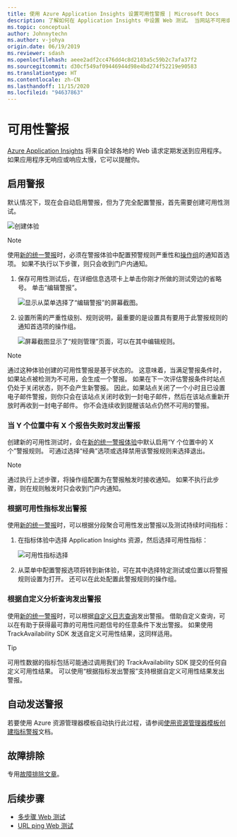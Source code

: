 ```yaml
---
title: 使用 Azure Application Insights 设置可用性警报 | Microsoft Docs
description: 了解如何在 Application Insights 中设置 Web 测试。 当网站不可用或响应速度缓慢时接收警报。
ms.topic: conceptual
author: Johnnytechn
ms.author: v-johya
origin.date: 06/19/2019
ms.reviewer: sdash
ms.openlocfilehash: aeee2adf2cc476dd4c8d2103a5c59b2c7afa37f2
ms.sourcegitcommit: d30cf549af09446944d98e4bd274f52219e90583
ms.translationtype: HT
ms.contentlocale: zh-CN
ms.lasthandoff: 11/15/2020
ms.locfileid: "94637863"
---
```

# <a name="availability-alerts"></a>可用性警报

[Azure Application Insights](./app-insights-overview.md) 将来自全球各地的 Web 请求定期发送到应用程序。 如果应用程序无响应或响应太慢，它可以提醒你。

## <a name="enable-alerts"></a>启用警报

默认情况下，现在会自动启用警报，但为了完全配置警报，首先需要创建可用性测试。

![创建体验](./media/availability-alerts/create-test.png)

> [!NOTE]
>  使用[新的统一警报](../platform/alerts-overview.md)时，必须在警报体验中配置预警规则严重性和[操作组](../platform/action-groups.md)的通知首选项。 如果不执行以下步骤，则只会收到门户内通知。

1. 保存可用性测试后，在详细信息选项卡上单击你刚才所做的测试旁边的省略号。 单击“编辑警报”。

   ![显示从菜单选择了“编辑警报”的屏幕截图。](./media/availability-alerts/edit-alert.png)

2. 设置所需的严重性级别、规则说明，最重要的是设置具有要用于此警报规则的通知首选项的操作组。

   ![屏幕截图显示了“规则管理”页面，可以在其中编辑规则。](./media/availability-alerts/set-action-group.png)

> [!NOTE]
> 通过这种体验创建的可用性警报是基于状态的。 这意味着，当满足警报条件时，如果站点被检测为不可用，会生成一个警报。 如果在下一次评估警报条件时站点仍处于关闭状态，则不会产生新警报。 因此，如果站点关闭了一个小时且已设置电子邮件警报，则你只会在该站点关闭时收到一封电子邮件，然后在该站点重新开放时再收到一封电子邮件。 你不会连续收到提醒该站点仍然不可用的警报。

### <a name="alert-on-x-out-of-y-locations-reporting-failures"></a>当 Y 个位置中有 X 个报告失败时发出警报

创建新的可用性测试时，会在[新的统一警报体验](../platform/alerts-overview.md)中默认启用“Y 个位置中的 X 个”警报规则。 可通过选择“经典”选项或选择禁用该警报规则来选择退出。

> [!NOTE]
> 通过执行上述步骤，将操作组配置为在警报触发时接收通知。 如果不执行此步骤，则在规则触发时只会收到门户内通知。
>

### <a name="alert-on-availability-metrics"></a>根据可用性指标发出警报

使用[新的统一警报](../platform/alerts-overview.md)时，可以根据分段聚合可用性发出警报以及测试持续时间指标：

1. 在指标体验中选择 Application Insights 资源，然后选择可用性指标：

    ![可用性指标选择](./media/availability-alerts/select-metric.png)

2. 从菜单中配置警报选项将转到新体验，可在其中选择特定测试或位置以将警报规则设置为打开。 还可以在此处配置此警报规则的操作组。

### <a name="alert-on-custom-analytics-queries"></a>根据自定义分析查询发出警报

使用[新的统一警报](../platform/alerts-overview.md)时，可以根据[自定义日志查询](../platform/alerts-unified-log.md)发出警报。 借助自定义查询，可以在有助于获得最可靠的可用性问题信号的任意条件下发出警报。 如果使用 TrackAvailability SDK 发送自定义可用性结果，这同样适用。

> [!Tip]
> 可用性数据的指标包括可能通过调用我们的 TrackAvailability SDK 提交的任何自定义可用性结果。 可以使用“根据指标发出警报”支持根据自定义可用性结果发出警报。
>

## <a name="automate-alerts"></a>自动发送警报

若要使用 Azure 资源管理器模板自动执行此过程，请参阅[使用资源管理器模板创建指标警报](../platform/alerts-metric-create-templates.md#template-for-an-availability-test-along-with-a-metric-alert)文档。

## <a name="troubleshooting"></a>故障排除

专用[故障排除文章](troubleshoot-availability.md)。

## <a name="next-steps"></a>后续步骤

* [多步骤 Web 测试](availability-multistep.md)
* [URL ping Web 测试](monitor-web-app-availability.md)


